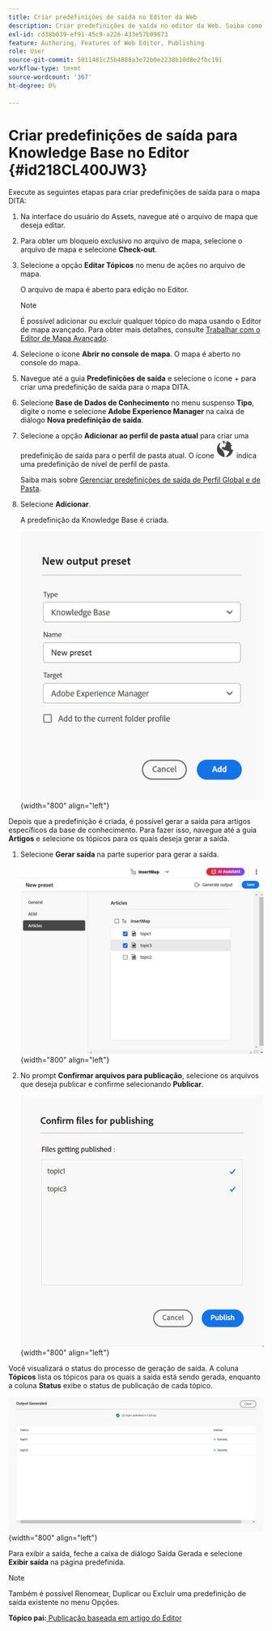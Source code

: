 ```yaml
---
title: Criar predefinições de saída no Editor da Web
description: Criar predefinições de saída no editor da Web. Saiba como editar, renomear, duplicar e excluir uma predefinição de saída no AEM Guides.
exl-id: cd38b039-ef91-45c9-a226-433e57b09873
feature: Authoring, Features of Web Editor, Publishing
role: User
source-git-commit: 5011481c25b4888a3e72b0e2238b10d8e2fbc191
workflow-type: tm+mt
source-wordcount: '367'
ht-degree: 0%

---
```


# Criar predefinições de saída para Knowledge Base no Editor {#id218CL400JW3}

Execute as seguintes etapas para criar predefinições de saída para o mapa DITA:

1. Na interface do usuário do Assets, navegue até o arquivo de mapa que deseja editar.

1. Para obter um bloqueio exclusivo no arquivo de mapa, selecione o arquivo de mapa e selecione **Check-out**.

1. Selecione a opção **Editar Tópicos** no menu de ações no arquivo de mapa.

   O arquivo de mapa é aberto para edição no Editor.

   >[!NOTE]
   >
   > É possível adicionar ou excluir qualquer tópico do mapa usando o Editor de mapa avançado. Para obter mais detalhes, consulte [Trabalhar com o Editor de Mapa Avançado](map-editor-advanced-map-editor.md#).

1. Selecione o ícone **Abrir no console de mapa**. O mapa é aberto no console do mapa.

1. Navegue até a guia **Predefinições de saída** e selecione o ícone + para criar uma predefinição de saída para o mapa DITA.

1. Selecione **Base de Dados de Conhecimento** no menu suspenso **Tipo**, digite o nome e selecione **Adobe Experience Manager** na caixa de diálogo **Nova predefinição de saída**.
1. Selecione a opção **Adicionar ao perfil de pasta atual** para criar uma predefinição de saída para o perfil de pasta atual. O ícone ![perfil de pasta](images/global-preset-icon.svg) indica uma predefinição de nível de perfil de pasta.

   Saiba mais sobre [Gerenciar predefinições de saída de Perfil Global e de Pasta](./web-editor-manage-output-presets.md).

1. Selecione **Adicionar**.

   A predefinição da Knowledge Base é criada.


   ![Novo(a) ](images/knowledge-base-preset-dialog-box.png){width="800" align="left"}

Depois que a predefinição é criada, é possível gerar a saída para artigos específicos da base de conhecimento. Para fazer isso, navegue até a guia **Artigos** e selecione os tópicos para os quais deseja gerar a saída.
1. Selecione **Gerar saída** na parte superior para gerar a saída.

   ![](images/add-preset-articles-tab_cs.png){width="800" align="left"}

1. No prompt **Confirmar arquivos para publicação**, selecione os arquivos que deseja publicar e confirme selecionando **Publicar**.

   ![Novo(a) ](images/knowledge-base-confirm-files-for-publishing.png){width="800" align="left"}

Você visualizará o status do processo de geração de saída. A coluna **Tópicos** lista os tópicos para os quais a saída está sendo gerada, enquanto a coluna **Status** exibe o status de publicação de cada tópico.


![](images/add-preset-output-generated_cs.png){width="800" align="left"}

Para exibir a saída, feche a caixa de diálogo Saída Gerada e selecione **Exibir saída** na página predefinida.


>[!NOTE]
>
> Também é possível Renomear, Duplicar ou Excluir uma predefinição de saída existente no menu Opções.



**Tópico pai:**[ Publicação baseada em artigo do Editor](web-editor-article-publishing.md)

